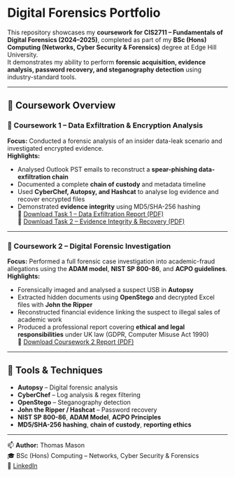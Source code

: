 # Digital Forensics Portfolio

This repository showcases my **coursework for CIS2711 – Fundamentals of Digital Forensics (2024–2025)**, completed as part of my **BSc (Hons) Computing (Networks, Cyber Security & Forensics)** degree at Edge Hill University.  
It demonstrates my ability to perform **forensic acquisition, evidence analysis, password recovery, and steganography detection** using industry-standard tools.

---

## 📘 Coursework Overview

### 🧩 Coursework 1 – Data Exfiltration & Encryption Analysis
**Focus:** Conducted a forensic analysis of an insider data-leak scenario and investigated encrypted evidence.  
**Highlights:**
- Analysed Outlook PST emails to reconstruct a **spear-phishing data-exfiltration chain**
- Documented a complete **chain of custody** and metadata timeline
- Used **CyberChef, Autopsy, and Hashcat** to analyse log evidence and recover encrypted files
- Demonstrated **evidence integrity** using MD5/SHA-256 hashing  
📎 [Download Task 1 – Data Exfiltration Report (PDF)](./Coursework_1_Data_Exfiltration/26040247_Coursework_1_Task_1_Digital_Forensics_Thomas_Mason.pdf)  
📎 [Download Task 2 – Evidence Integrity & Recovery (PDF)](./Coursework_1_Data_Exfiltration/26040247_Coursework_1_Task_2_Digital_Forensics_Thomas_Mason.pdf)

---

### 🧠 Coursework 2 – Digital Forensic Investigation
**Focus:** Performed a full forensic case investigation into academic-fraud allegations using the **ADAM model**, **NIST SP 800-86**, and **ACPO guidelines**.  
**Highlights:**
- Forensically imaged and analysed a suspect USB in **Autopsy**
- Extracted hidden documents using **OpenStego** and decrypted Excel files with **John the Ripper**
- Reconstructed financial evidence linking the suspect to illegal sales of academic work
- Produced a professional report covering **ethical and legal responsibilities** under UK law (GDPR, Computer Misuse Act 1990)  
📎 [Download Coursework 2 Report (PDF)](./Coursework_2_Forensic_Investigation/26040247_Coursework_2_Digital_Forensics_Thomas_Mason.pdf)

---

## 🧰 Tools & Techniques
- **Autopsy** – Digital forensic analysis  
- **CyberChef** – Log analysis & regex filtering  
- **OpenStego** – Steganography detection  
- **John the Ripper / Hashcat** – Password recovery  
- **NIST SP 800-86**, **ADAM Model**, **ACPO Principles**  
- **MD5/SHA-256 hashing**, **chain of custody**, **reporting ethics**

---

📫 **Author:** Thomas Mason  
🎓 BSc (Hons) Computing – Networks, Cyber Security & Forensics  
🔗 [LinkedIn](https://www.linkedin.com/in/thomasmason05)

